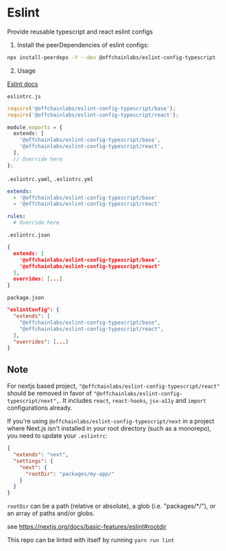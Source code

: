 # Eslint

Provide reusable typescript and react eslint configs

1. Install the peerDependencies of eslint configs:

```sh
npx install-peerdeps -Y --dev @offchainlabs/eslint-config-typescript
```

2. Usage

[Eslint docs](https://eslint.org/docs/latest/use/configure/configuration-files#using-a-shareable-configuration-package)

`eslintrc.js`

```ts
require('@offchainlabs/eslint-config-typescript/base');
require('@offchainlabs/eslint-config-typescript/react');

module.exports = {
  extends: [
    '@offchainlabs/eslint-config-typescript/base',
    '@offchainlabs/eslint-config-typescript/react',
  ],
  // Override here
};
```

`.eslintrc.yaml`, `.eslintrc.yml`

```yaml
extends:
  - '@offchainlabs/eslint-config-typescript/base'
  - '@offchainlabs/eslint-config-typescript/react'

rules:
  # Override here
```

`.eslintrc.json`

```JSON
{
  extends: [
    '@offchainlabs/eslint-config-typescript/base',
    '@offchainlabs/eslint-config-typescript/react'
  ],
  overrides: [...]
}
```

`package.json`

```JSON
"eslintConfig": {
  "extends": [
    "@offchainlabs/eslint-config-typescript/base",
    "@offchainlabs/eslint-config-typescript/react",
  ],
  "overrides": [...]
}
```

## Note

For nextjs based project,
`"@offchainlabs/eslint-config-typescript/react"` should be removed in favor of `"@offchainlabs/eslint-config-typescript/next",`. It includes `react`, `react-hooks`, `jsx-a11y` and `import` configurations already.

If you're using `@offchainlabs/eslint-config-typescript/next` in a project where Next.js isn't installed in your root directory (such as a monorepo), you need to update your `.eslintrc`:

```JSON
{
  "extends": "next",
  "settings": {
    "next": {
      "rootDir": "packages/my-app/"
    }
  }
}
```

`rootDir` can be a path (relative or absolute), a glob (i.e. "packages/\*/"), or an array of paths and/or globs.

see https://nextjs.org/docs/basic-features/eslint#rootdir

This repo can be linted with itself by running `yarn run lint`
